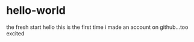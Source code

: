 # hello-world
the fresh start
hello this is the first time i made an account on github...too excited
